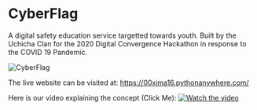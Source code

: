 # CyberFlag
A digital safety education service targetted towards youth. Built by the Uchicha Clan for the 2020 Digital Convergence Hackathon in response to the COVID 19 Pandemic.

![CyberFlag](https://media.discordapp.net/attachments/769308865245478965/770469314813624320/unknown.png?width=684&height=684)

The live website can be visited at: https://00xima16.pythonanywhere.com/

Here is our video explaining the concept (Click Me): [![Watch the video](https://img.youtube.com/vi/0BTefzNtGJI/maxresdefault.jpg)](https://youtu.be/0BTefzNtGJI)
